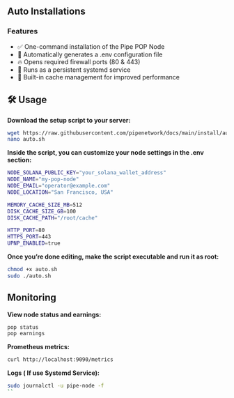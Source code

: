## Auto Installations

### Features
- ✅ One-command installation of the Pipe POP Node
- 🔧 Automatically generates a .env configuration file
- 🔥 Opens required firewall ports (80 & 443)
- 🧱 Runs as a persistent systemd service
- 💾 Built-in cache management for improved performance

## 🛠️ Usage

**Download the setup script to your server:**
```bash
wget https://raw.githubusercontent.com/pipenetwork/docs/main/install/auto.sh
nano auto.sh
```
**Inside the script, you can customize your node settings in the .env section:**
```bash
NODE_SOLANA_PUBLIC_KEY="your_solana_wallet_address"
NODE_NAME="my-pop-node"
NODE_EMAIL="operator@example.com"
NODE_LOCATION="San Francisco, USA"

MEMORY_CACHE_SIZE_MB=512
DISK_CACHE_SIZE_GB=100
DISK_CACHE_PATH="/root/cache"

HTTP_PORT=80
HTTPS_PORT=443
UPNP_ENABLED=true
```
**Once you’re done editing, make the script executable and run it as root:** 
```bash
chmod +x auto.sh
sudo ./auto.sh
```
## Monitoring
**View node status and earnings:**
```bash
pop status
pop earnings
```
**Prometheus metrics:**
```bash
curl http://localhost:9090/metrics
```
**Logs ( If use Systemd Service):**
```bash
sudo journalctl -u pipe-node -f
``
